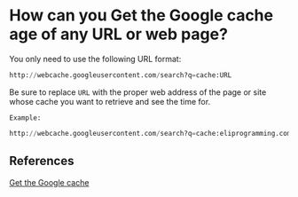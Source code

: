 # How can you Get the Google cache age of any URL or web page?

You only need to use the following URL format:

```python
http://webcache.googleusercontent.com/search?q=cache:URL
```

Be sure to replace `URL` with the proper web address of the page or site whose cache you want to retrieve and see the time for.

`Example:`

```python
http://webcache.googleusercontent.com/search?q=cache:eliprogramming.com
```

## References

[Get the Google cache](https://technicalmasterblog.wordpress.com/2018/08/28/how-can-you-get-the-google-cache-age-of-any-url-or-web-page/)
